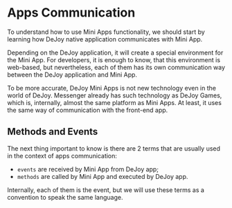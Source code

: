 # Apps Communication
To understand how to use Mini Apps functionality, we should start by learning how DeJoy native application communicates with Mini App.

Depending on the DeJoy application, it will create a special environment for the Mini App. For developers, it is enough to know, that this environment is web-based, but nevertheless, each of them has its own communication way between the DeJoy application and Mini App.

To be more accurate, DeJoy Mini Apps is not new technology even in the world of DeJoy. Messenger already has such technology as DeJoy Games, which is, internally, almost the same platform as Mini Apps. At least, it uses the same way of communication with the front-end app.

## Methods and Events
The next thing important to know is there are 2 terms that are usually used in the context of apps communication:

- `events`  are received by Mini App from DeJoy app;
- `methods` are called by Mini App and executed by DeJoy app.

Internally, each of them is the event, but we will use these terms as a convention to speak the same language.

